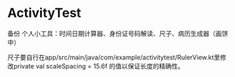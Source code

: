 # ActivityTest
备份
个人小工具：时间日期计算器、身份证号码解读、尺子、病历生成器（画饼中）

尺子要自行在app/src/main/java/com/example/activitytest/RulerView.kt里修改private val scaleSpacing = 15.6f 的值以保证长度的精确性。
